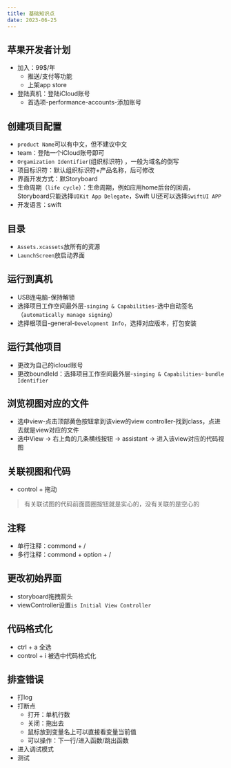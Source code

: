 ```yaml
---
title: 基础知识点
date: 2023-06-25
---
```

## 苹果开发者计划
* 加入：99$/年
  * 推送/支付等功能
  * 上架app store
* 登陆真机：登陆iCloud账号
  * 首选项-performance-accounts-添加账号

## 创建项目配置
* `product Name`可以有中文，但不建议中文
* team：登陆一个iCloud账号即可
* `Orgamization Identifier`(组织标识符) ，一般为域名的倒写
* 项目标识符：默认组织标识符+产品名称，后可修改
* 界面开发方式：默Storyboard
* 生命周期（`life cycle`）：生命周期，例如应用home后台的回调，Storyboard只能选择`UIKit App Delegate`，Swift UI还可以选择`SwiftUI APP`
* 开发语言：swift
## 目录
* `Assets.xcassets`放所有的资源
* `LaunchScreen`放启动界面
## 运行到真机
* USB连电脑-保持解锁
* 选择项目工作空间最外层-`singing & Capabilities`-选中自动签名（`automatically manage signing`）
* 选择根项目-general-`Development Info`，选择对应版本，打包安装
## 运行其他项目
* 更改为自己的icloud账号
* 更改boundleId：选择项目工作空间最外层-`singing & Capabilities`- `bundle Identifier`
## 浏览视图对应的文件
* 选中view-点击顶部黄色按钮拿到该view的view controller-找到class，点进去就是view对应的文件
* 选中View -> 右上角的几条横线按钮 -> assistant -> 进入该view对应的代码视图
## 关联视图和代码
* control + 拖动
>有关联试图的代码前面圆圈按钮就是实心的，没有关联的是空心的
## 注释
* 单行注释：commond + /
* 多行注释：commond + option + /
## 更改初始界面
* storyboard拖拽箭头
* viewController设置`is Initial View Controller`
## 代码格式化
* ctrl + a 全选
* control + i 被选中代码格式化
## 排查错误
* 打log
* 打断点
  * 打开：单机行数
  * 关闭：拖出去
  * 鼠标放到变量名上可以直接看变量当前值
  * 可以操作：下一行/进入函数/跳出函数
* 进入调试模式
* 测试